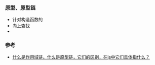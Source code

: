 ### 原型、原型链  
- 针对构造函数的  
- 向上查找   
- 



### 参考  
- [什么是作用域链，什么是原型链，它们的区别，在js中它们具体指什么？](https://www.cnblogs.com/pssp/p/5204324.html)